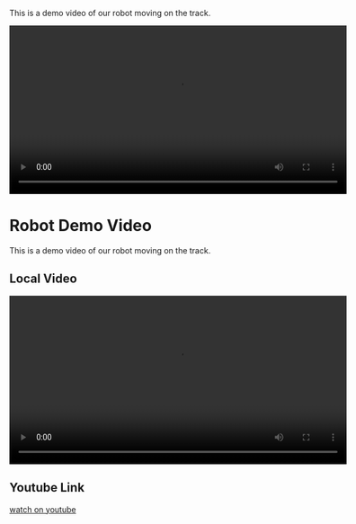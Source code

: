 

This is a demo video of our robot moving on the track.

<video src="./moving.mov" width="600" controls></video>

# Robot Demo Video

This is a demo video of our robot moving on the track.

## Local Video
<video src="./moving.mov" width="600" controls></video>
## Youtube Link 
[watch on youtube](https://youtube.com/shorts/H7jsI2t4uU8?si=0EMuis0wYFP-S493)
